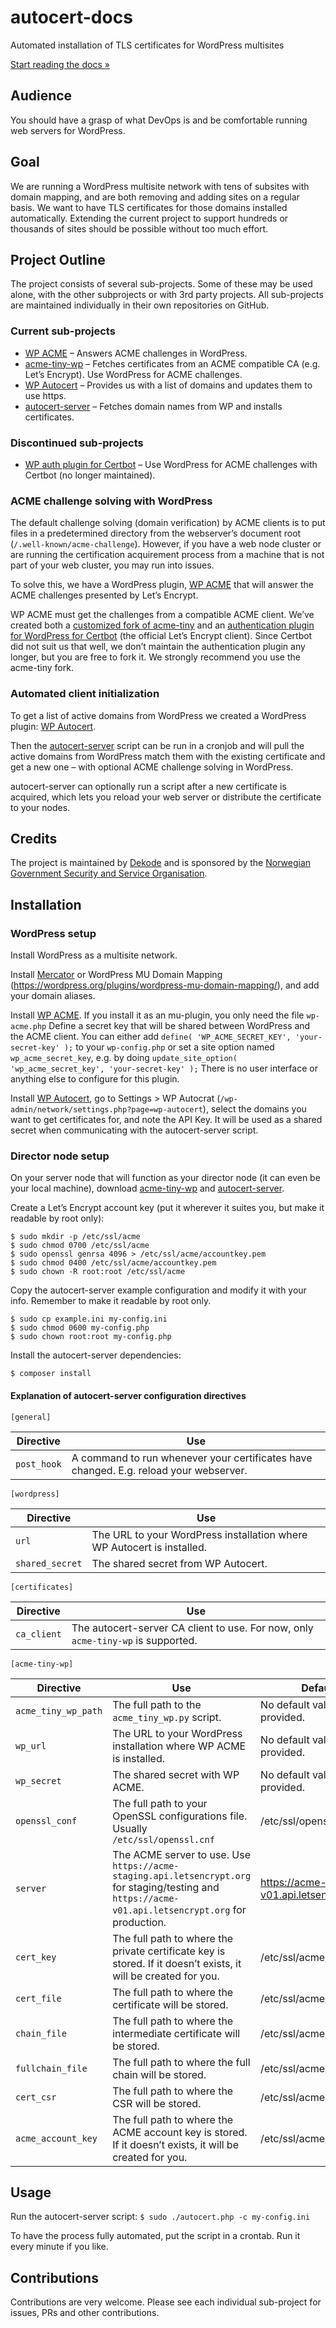 # autocert-docs
Automated installation of TLS certificates for WordPress multisites

[Start reading the docs »](https://dekodeinteraktiv.github.io/autocert-docs/)

## Audience
You should have a grasp of what DevOps is and be comfortable running web servers for WordPress.

## Goal
We are running a WordPress multisite network with tens of subsites with domain mapping, and are both removing and adding sites on a regular basis. We want to have TLS certificates for those domains installed automatically. Extending the current project to support hundreds or thousands of sites should be possible without too much effort.

## Project Outline
The project consists of several sub-projects. Some of these may be used alone, with the other subprojects or with 3rd party projects. All sub-projects are maintained individually in their own repositories on GitHub.

### Current sub-projects
* [WP ACME](https://github.com/dss-web/wp-acme) – Answers ACME challenges in WordPress.
* [acme-tiny-wp](https://github.com/DekodeInteraktiv/acme-tiny-wp) – Fetches certificates from an ACME compatible CA (e.g. Let’s Encrypt). Use WordPress for ACME challenges.
* [WP Autocert](https://github.com/dss-web/wp-autocert) – Provides us with a list of domains and updates them to use https.
* [autocert-server](https://github.com/dss-web/autocert-server) – Fetches domain names from WP and installs certificates.

### Discontinued sub-projects
* [WP auth plugin for Certbot](https://github.com/dss-web/certbot-wordpress) – Use WordPress for ACME challenges with Certbot (no longer maintained).

### ACME challenge solving with WordPress
The default challenge solving (domain verification) by ACME clients is to put files in a predetermined directory from the webserver’s document root (`/.well-known/acme-challenge`). However, if you have a web node cluster or are running the certification acquirement process from a machine that is not part of your web cluster, you may run into issues.

To solve this, we have a WordPress plugin, [WP ACME](https://github.com/dss-web/wp-acme) that will answer the ACME challenges presented by Let’s Encrypt.

WP ACME must get the challenges from a compatible ACME client. We’ve created both a [customized fork of acme-tiny](https://github.com/DekodeInteraktiv/acme-tiny-wp) and an [authentication plugin for WordPress for Certbot](https://github.com/dss-web/certbot-wordpress) (the official Let’s Encrypt client). Since Certbot did not suit us that well, we don’t maintain the authentication plugin any longer, but you are free to fork it. We strongly recommend you use the acme-tiny fork.

### Automated client initialization
To get a list of active domains from WordPress we created a WordPress plugin: [WP Autocert](https://github.com/dss-web/wp-autocert).

Then the [autocert-server](https://github.com/dss-web/autocert-server) script can be run in a cronjob and will pull the active domains from WordPress match them with the existing certificate and get a new one – with optional ACME challenge solving in WordPress.

autocert-server can optionally run a script after a new certificate is acquired, which lets you reload your web server or distribute the certificate to your nodes.

## Credits
The project is maintained by [Dekode](https://en.dekode.no/) and is sponsored by the [Norwegian Government Security and Service Organisation](https://dss.dep.no/english).

## Installation

### WordPress setup
Install WordPress as a multisite network.

Install [Mercator](https://github.com/humanmade/Mercator) or WordPress MU Domain Mapping (https://wordpress.org/plugins/wordpress-mu-domain-mapping/), and add your domain aliases.

Install [WP ACME](https://github.com/dss-web/wp-acme). If you install it as an mu-plugin, you only need the file `wp-acme.php`
Define a secret key that will be shared between WordPress and the ACME client. You can either add
`define( 'WP_ACME_SECRET_KEY', 'your-secret-key' );` to your `wp-config.php` or set a site option named `wp_acme_secret_key`, e.g. by doing `update_site_option( 'wp_acme_secret_key', 'your-secret-key' );`
There is no user interface or anything else to configure for this plugin.

Install [WP Autocert](https://github.com/dss-web/wp-autocert), go to Settings > WP Autocrat (`/wp-admin/network/settings.php?page=wp-autocert`), select the domains you want to get certificates for, and note the API Key. It will be used as a shared secret when communicating with the autocert-server script.

### Director node setup
On your server node that will function as your director node (it can even be your local machine), download [acme-tiny-wp](https://github.com/DekodeInteraktiv/acme-tiny-wp) and [autocert-server](https://github.com/dss-web/autocert-server).

Create a Let’s Encrypt account key (put it wherever it suites you, but make it readable by root only):
```
$ sudo mkdir -p /etc/ssl/acme
$ sudo chmod 0700 /etc/ssl/acme
$ sudo openssl genrsa 4096 > /etc/ssl/acme/accountkey.pem
$ sudo chmod 0400 /etc/ssl/acme/accountkey.pem  
$ sudo chown -R root:root /etc/ssl/acme
```

Copy the autocert-server example configuration and modify it with your info. Remember to make it readable by root only.
```
$ sudo cp example.ini my-config.ini  
$ sudo chmod 0600 my-config.php  
$ sudo chown root:root my-config.php
```

Install the autocert-server dependencies:
```
$ composer install
```

#### Explanation of autocert-server configuration directives

`[general]`

Directive | Use
--------- | ---
`post_hook` | A command to run whenever your certificates have changed. E.g. reload your webserver.

`[wordpress]`

Directive | Use
--------- | ---
`url` | The URL to your WordPress installation where WP Autocert is installed.
`shared_secret` | The shared secret from WP Autocert.

`[certificates]`

Directive | Use
--------- | ---
`ca_client` | The autocert-server CA client to use. For now, only `acme-tiny-wp` is supported.

`[acme-tiny-wp]`

Directive | Use | Default value
--------- | --- | -------------
`acme_tiny_wp_path` | The full path to the `acme_tiny_wp.py` script. | No default value. Must be provided.
`wp_url` | The URL to your WordPress installation where WP ACME is installed. | No default value. Must be provided.
`wp_secret` | The shared secret with WP ACME. | No default value. Must be provided.
`openssl_conf` | The full path to your OpenSSL configurations file. Usually `/etc/ssl/openssl.cnf` | /etc/ssl/openssl.cnf
`server` | The ACME server to use. Use `https://acme-staging.api.letsencrypt.org` for staging/testing and `https://acme-v01.api.letsencrypt.org` for production. | https://acme-v01.api.letsencrypt.org
`cert_key` | The full path to where the private certificate key is stored. If it doesn’t exists, it will be created for you. | /etc/ssl/acme/privatekey.pem
`cert_file` | The full path to where the certificate will be stored. | /etc/ssl/acme/cert.pem
`chain_file` | The full path to where the intermediate certificate will be stored. | /etc/ssl/acme/chain.pem
`fullchain_file` | The full path to where the full chain will be stored. | /etc/ssl/acme/fullchain.pem
`cert_csr` | The full path to where the CSR will be stored. | /etc/ssl/acme/cert.csr
`acme_account_key` | The full path to where the ACME account key is stored. If it doesn’t exists, it will be created for you. | /etc/ssl/acme/accountkey.pem

## Usage

Run the autocert-server script:
`$ sudo ./autocert.php -c my-config.ini`

To have the process fully automated, put the script in a crontab. Run it every minute if you like.

## Contributions
Contributions are very welcome. Please see each individual sub-project for issues, PRs and other contributions.

